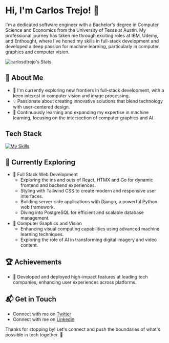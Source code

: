 # Hi, I'm Carlos Trejo! 👋

I'm a dedicated software engineer with a Bachelor's degree in Computer Science and Economics from the University of Texas at Austin. My professional journey has taken me through exciting roles at IBM, Udemy, and Enthought, where I've honed my skills in full-stack development and developed a deep passion for machine learning, particularly in computer graphics and computer vision.

![carlosdtrejo's Stats](https://github-readme-stats.vercel.app/api?username=carlosdtrejo&theme=vue-dark&show_icons=true&hide_border=true&count_private=true)

## 🚀 About Me

- 🔭 I'm currently exploring new frontiers in full-stack development, with a keen interest in computer vision and image processing.
- 💡 Passionate about creating innovative solutions that blend technology with user-centered design.
- 🌱 Continuously learning and expanding my expertise in machine learning, focusing on the intersection of computer graphics and AI.

## Tech Stack
[![My Skills](https://skillicons.dev/icons?i=react,python,ts,aws,kubernetes,terraform,mysql,django,docker,grafana)](https://skillicons.dev)

## 🌱 Currently Exploring

- 🚀 Full Stack Web Development
  - Exploring the ins and outs of React, HTMX and Go for dynamic frontend and backend experiences.
  - Styling with Tailwind CSS to create modern and responsive user interfaces.
  - Building server-side applications with Django, a powerful Python web framework.
  - Diving into PostgreSQL for efficient and scalable database management.
- 🎨 Computer Graphics and Vision
  - Enhancing visual computing capabilities using advanced machine learning techniques.
  - Exploring the role of AI in transforming digital imagery and video content.
 
## 🏆 Achievements

- 🌟 Developed and deployed high-impact features at leading tech companies, enhancing user experiences across platforms.

## 📬 Get in Touch

- Connect with me on [Twitter](https://twitter.com/introvertedbot)
- Connect with me on [Linkedin](https://www.linkedin.com/in/carlostrejomtz)

Thanks for stopping by! Let's connect and push the boundaries of what's possible in tech together. 🚀
